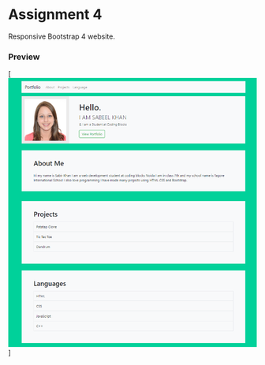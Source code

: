 # Assignment 4
Responsive Bootstrap 4 website.


<p text-align="center"><h3>Preview</h3></p>

[![Demo](demo.png)]




